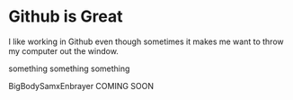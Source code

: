 # Github is Great


I like working in Github even though sometimes it makes me want to throw my computer out the window.


something something something

BigBodySamxEnbrayer COMING SOON
